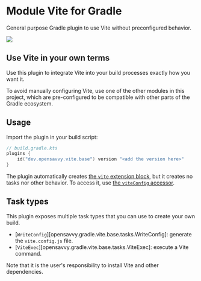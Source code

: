 # Module Vite for Gradle

General purpose Gradle plugin to use Vite without preconfigured behavior.

<a href="https://search.maven.org/search?q=dev.opensavvy.vite.base.gradle.plugin"><img src="https://img.shields.io/maven-central/v/dev.opensavvy.gradle.vite/vite-base.svg?label=Maven%20Central"></a>

## Use Vite in your own terms

Use this plugin to integrate Vite into your build processes exactly how you want it.

To avoid manually configuring Vite, use one of the other modules in this project, which are pre-configured to be
compatible with other parts of the Gradle ecosystem.

## Usage

Import the plugin in your build script:
```kotlin
// build.gradle.kts
plugins {
	id("dev.opensavvy.vite.base") version "<add the version here>"
}
```

The plugin automatically creates [the `vite` extension block](opensavvy.gradle.vite.base.config.ViteConfig), but it creates no tasks
nor other behavior. To access it, use [the `viteConfig` accessor](opensavvy.gradle.vite.base.viteConfig).

## Task types

This plugin exposes multiple task types that you can use to create your own build.
- [`WriteConfig`][opensavvy.gradle.vite.base.tasks.WriteConfig]: generate the `vite.config.js` file.
- [`ViteExec`][opensavvy.gradle.vite.base.tasks.ViteExec]: execute a Vite command.

Note that it is the user's responsibility to install Vite and other dependencies.
